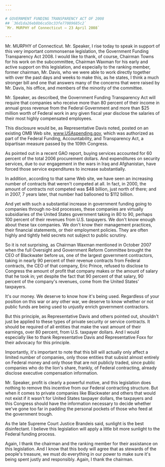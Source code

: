 ```yaml
---
---

# GOVERNMENT FUNDING TRANSPARENCY ACT OF 2008
## `36d1da26eb8b6ca5bc33fe77089685c2`
`Mr. MURPHY of Connecticut — 23 April 2008`

---
```



Mr. MURPHY of Connecticut. Mr. Speaker, I rise today to speak in 
support of this very important commonsense legislation, the Government 
Funding Transparency Act 2008. I would like to thank, of course, 
Chairman Towns for his work on the subcommittee, Chairman Waxman for 
his early and active support on this legislation, and especially to the 
ranking member, former chairman, Mr. Davis, who we were able to work 
directly together with over the past days and weeks to make this, as he 
states, I think a much stronger bill and one that answers many of the 
concerns that were raised by Mr. Davis, his office, and members of the 
minority of the committee.

Mr. Speaker, as described, the Government Funding Transparency Act 
will require that companies who receive more than 80 percent of their 
income in annual gross revenue from the Federal Government and more 
than $25 million worth of Federal work in any given fiscal year 
disclose the salaries of their most highly compensated employees.

This disclosure would be, as Representative Davis noted, posted on an 
existing OMB Web site, www.USAspending.gov, which was authorized as 
part of the Federal Funding, Accountability, and Transparency Act, a 
bipartisan measure passed by the 109th Congress.

As pointed out in a recent GAO report, buying services accounted for 
60 percent of the total 2006 procurement dollars. And expenditures on 
security services, due to our engagement in the wars in Iraq and 
Afghanistan, have forced those service expenditures to increase 
substantially.

In addition, according to that same Web site, we have seen an 
increasing number of contracts that weren't competed at all. In fact, 
in 2000, the amount of contracts not competed was $48 billion, just 
north of there; and in 2007, 7 years later, that number had ballooned 
to $112 billion.

And yet with such a substantial increase in government funding going 
to companies through no-bid processes, these companies are virtually 
subsidiaries of the United States government taking in 80 to 90, 
perhaps 100 percent of their revenues from U.S. taxpayers. We don't 
know enough about these tax companies. We don't know their management 
practices, their financial statements, or their employment policies. 
They are often highly and tightly held secrets not subject to public 
scrutiny.

So it is not surprising, as Chairman Waxman mentioned in October 2007 
when the full Oversight and Government Reform Committee brought the CEO 
of Blackwater before us, one of the largest government contractors, 
taking in nearly 90 percent of their revenue contracts from Federal 
contracts, the CEO of that company, Eric Prince, refused to disclose to 
Congress the amount of profit that company makes or the amount of 
salary that he took in; yet despite the fact that 90 percent of that 
salary, 90 percent of the company's revenues, come from the United 
States' taxpayers.

It's our money. We deserve to know how it's being used. Regardless of 
your position on this war or any other war, we deserve to know whether 
or not public funds are being used to unjustly enrich government 
contractors.

But this principle, as Representative Davis and others pointed out, 
shouldn't just be applied to these types of private security or service 
contracts. It should be required of all entities that make the vast 
amount of their earnings, over 80 percent, from U.S. taxpayer dollars. 
And I would especially like to thank Representative Davis and 
Representative Foxx for their advocacy for this principle.

Importantly, it's important to note that this bill will actually only 
affect a limited number of companies, only those entities that subsist 
almost entirely on Federal money and only those that are not publicly 
traded, since public companies who do the lion's share, frankly, of 
Federal contracting, already disclose executive compensation 
information.

Mr. Speaker, profit is clearly a powerful motive, and this 
legislation does nothing to remove this incentive from our Federal 
contracting structure. But when it comes to private companies like 
Blackwater and others that would not exist if it wasn't for United 
States taxpayer dollars, the taxpayers and this Congress should have 
the information necessary to decide whether we've gone too far in 
padding the personal pockets of those who feed at the government 
trough.

As the late Supreme Court Justice Brandeis said, sunlight is the best 
disinfectant. I believe this legislation will apply a little bit more 
sunlight to the Federal funding process.

Again, I thank the chairman and the ranking member for their 
assistance on this legislation. And I know that this body will agree 
that as stewards of the people's treasure, we must do everything in our 
power to make sure it's being spent justly and responsibly. Again, I 
thank the chairman.